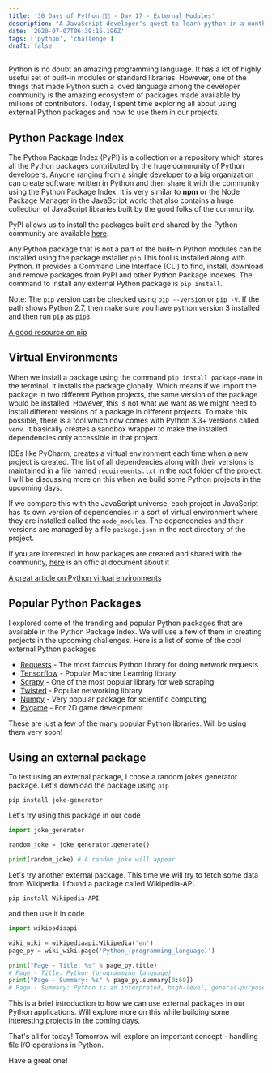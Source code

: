 ```yaml
---
title: '30 Days of Python 👨‍💻 - Day 17 - External Modules'
description: "A JavaScript developer's quest to learn python in a month."
date: '2020-07-07T06:39:16.196Z'
tags: ['python', 'challenge']
draft: false
---
```

Python is no doubt an amazing programming language. It has a lot of highly useful set of built-in modules or standard libraries. However, one of the things that made Python such a loved language among the developer community is the amazing ecosystem of packages made available by millions of contributors. Today, I spent time exploring all about using external Python packages and how to use them in our projects.

## Python Package Index

The Python Package Index (PyPI) is a collection or a repository which stores all the Python packages contributed by the huge community of Python developers. Anyone ranging from a single developer to a big organization can create software written in Python and then share it with the community using the Python Package Index. It is very similar to **npm** or the Node Package Manager in the JavaScript world that also contains a huge collection of JavaScript libraries built by the good folks of the community. 

PyPI allows us to install the packages built and shared by the Python community are available [here](https://pypi.org/).

Any Python package that is not a part of the built-in Python modules can be installed using the package installer `pip`.This tool is installed along with Python. It provides a Command Line Interface (CLI) to find, install, download and remove packages from PyPI and other Python Package indexes. The command to install any external Python package is `pip install`. 

Note: The `pip` version can be checked using `pip --version` or `pip -V`. If the path shows Python 2.7, then make sure you have python version 3 installed and then run `pip` as `pip3`

[A good resource on pip](https://www.w3schools.com/python/python_pip.asp)

## Virtual Environments

When we install a package using the command `pip install package-name` in the terminal, it installs the package globally. Which means if we import the package in two different Python projects, the same version of the package would be installed. However, this is not what we want as we might need to install different versions of a package in different projects. To make this possible, there is a tool which now comes with Python 3.3+ versions called `venv`. It basically creates a sandbox wrapper to make the installed dependencies only accessible in that project. 

IDEs like PyCharm, creates a virtual environment each time when a new project is created. The list of all dependencies along with their versions is maintained in a file named `requirements.txt` in the root folder of the project. I will be discussing more on this when we build some Python projects in the upcoming days.

If we compare this with the JavaScript universe, each project in JavaScript has its own version of dependencies in a sort of virtual environment where they are installed called the `node_modules`. The dependencies and their versions are managed by a file `package.json` in the root directory of the project. 

If you are interested in how packages are created and shared with the community, [here](https://packaging.python.org/tutorials/packaging-projects/) is an official document about it 

[A great article on Python virtual environments](https://realpython.com/python-virtual-environments-a-primer/)

## Popular Python Packages

I explored some of the trending and popular Python packages that are available in the Python Package Index. We will use a few of them in creating projects in the upcoming challenges. Here is a list of some of the cool external Python packages

- [Requests](http://www.python-requests.org/) - The most famous Python library for doing network requests
- [Tensorflow](https://github.com/tensorflow/tensorflow) - Popular Machine Learning library
- [Scrapy](https://scrapy.org/) - One of the most popular library for web scraping
- [Twisted](https://twistedmatrix.com/trac/) - Popular networking library
- [Numpy](https://numpy.org/) - Very popular package for scientific computing
- [Pygame](http://www.pygame.org/news.html) - For 2D game development

These are just a few of the many popular Python libraries. Will be using them very soon!

## Using an external package

To test using an external package, I chose a random jokes generator package. Let's download the package using `pip`

`pip install joke-generator`

Let's try using this package in our code

```python
import joke_generator

random_joke = joke_generator.generate()

print(random_joke) # A random joke will appear
```

Let's try another external package. This time we will try to fetch some data from Wikipedia. I found a package called Wikipedia-API. 

`pip install Wikipedia-API`

and then use it in code

```python
import wikipediaapi

wiki_wiki = wikipediaapi.Wikipedia('en')
page_py = wiki_wiki.page('Python_(programming_language)')

print("Page - Title: %s" % page_py.title)
# Page - Title: Python_(programming_language)
print("Page - Summary: %s" % page_py.summary[0:60])
# Page - Summary: Python is an interpreted, high-level, general-purpose progra
```

This is a brief introduction to how we can use external packages in our Python applications. Will explore more on this while building some interesting projects in the coming days.

That's all for today! Tomorrow will explore an important concept - handling file I/O operations in Python.

Have a great one!
